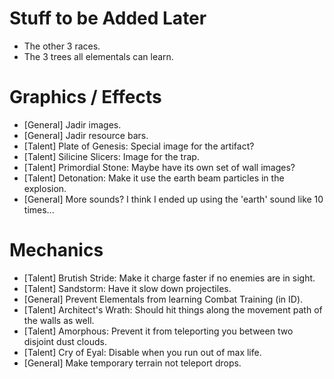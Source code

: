 Stuff to be Added Later
=======================
- The other 3 races.
- The 3 trees all elementals can learn.

Graphics / Effects
==================
- [General] Jadir images.
- [General] Jadir resource bars.
- [Talent] Plate of Genesis: Special image for the artifact?
- [Talent] Silicine Slicers: Image for the trap.
- [Talent] Primordial Stone: Maybe have its own set of wall images?
- [Talent] Detonation: Make it use the earth beam particles in the explosion.
- [General] More sounds? I think I ended up using the 'earth' sound like 10 times...

Mechanics
=========
- [Talent] Brutish Stride: Make it charge faster if no enemies are in sight.
- [Talent] Sandstorm: Have it slow down projectiles.
- [General] Prevent Elementals from learning Combat Training (in ID).
- [Talent] Architect's Wrath: Should hit things along the movement path of the walls as well.
- [Talent] Amorphous: Prevent it from teleporting you between two disjoint dust clouds.
- [Talent] Cry of Eyal: Disable when you run out of max life.
- [General] Make temporary terrain not teleport drops.
